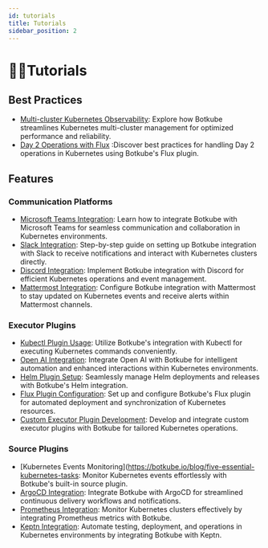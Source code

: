 ```yaml
---
id: tutorials
title: Tutorials
sidebar_position: 2
---
```


# 🧑‍💻Tutorials

## Best Practices

- [Multi-cluster Kubernetes Observability](https://botkube.io/blog/empowering-your-kubernetes-multi-cluster-observability-with-intelligent-monitoring): Explore how Botkube streamlines Kubernetes multi-cluster management for optimized performance and reliability.
- [Day 2 Operations with Flux](https://botkube.io/blog/creating-the-botkube-flux-plugin-for-day-2-operations) :Discover best practices for handling Day 2 operations in Kubernetes using Botkube's Flux plugin.

## Features

### Communication Platforms

- [Microsoft Teams Integration](https://botkube.io/blog/maximize-your-devops-teams-efficiency-with-botkube-and-microsoft-teams): Learn how to integrate Botkube with Microsoft Teams for seamless communication and collaboration in Kubernetes environments.
- [Slack Integration](https://botkube.io/blog/get-botkube-running-in-under-3-minutes-the-new-slack-app): Step-by-step guide on setting up Botkube integration with Slack to receive notifications and interact with Kubernetes clusters directly.
- [Discord Integration](https://botkube.io/integration/discord): Implement Botkube integration with Discord for efficient Kubernetes operations and event management.
- [Mattermost Integration](https://botkube.io/integration/mattermost): Configure Botkube integration with Mattermost to stay updated on Kubernetes events and receive alerts within Mattermost channels.

### Executor Plugins

- [Kubectl Plugin Usage](https://botkube.io/learn/kubectl-cheat-sheet): Utilize Botkube's integration with Kubectl for executing Kubernetes commands conveniently.
- [Open AI Integration](https://botkube.io/blog/doctor-plug-in-tutorial): Integrate Open AI with Botkube for intelligent automation and enhanced interactions within Kubernetes environments.
- [Helm Plugin Setup](https://botkube.io/learn/helm-charts): Seamlessly manage Helm deployments and releases with Botkube's Helm integration.
- [Flux Plugin Configuration](https://botkube.io/blog/streamlining-gitops-with-the-botkube-flux-plugin): Set up and configure Botkube's Flux plugin for automated deployment and synchronization of Kubernetes resources.
- [Custom Executor Plugin Development](https://botkube.io/integration/custom-executor-plugin): Develop and integrate custom executor plugins with Botkube for tailored Kubernetes operations.

### Source Plugins

- [Kubernetes Events Monitoring](https://botkube.io/blog/five-essential-kubernetes-tasks: Monitor Kubernetes events effortlessly with Botkube's built-in source plugin.
- [ArgoCD Integration](https://botkube.io/blog/getting-started-with-botkube-and-argocd): Integrate Botkube with ArgoCD for streamlined continuous delivery workflows and notifications.
- [Prometheus Integration](https://botkube.io/integration/prometheus): Monitor Kubernetes clusters effectively by integrating Prometheus metrics with Botkube.
- [Keptn Integration](https://botkube.io/blog/implementing-your-own-botkube-plugin-a-real-life-use-case): Automate testing, deployment, and operations in Kubernetes environments by integrating Botkube with Keptn.
